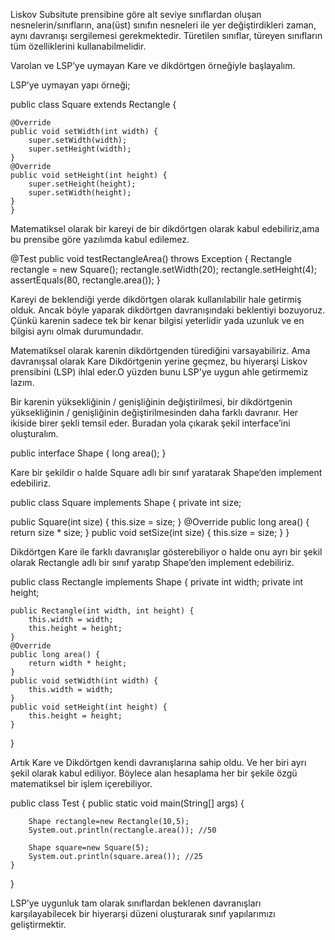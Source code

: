 Liskov Subsitute prensibine göre alt seviye sınıflardan oluşan nesnelerin/sınıfların, ana(üst) sınıfın nesneleri ile yer değiştirdikleri zaman, aynı davranışı sergilemesi gerekmektedir. Türetilen sınıflar, türeyen sınıfların tüm özelliklerini kullanabilmelidir.

Varolan ve LSP’ye uymayan Kare ve dikdörtgen örneğiyle başlayalım.

LSP’ye uymayan yapı örneği;

public class Square extends Rectangle {

    @Override
    public void setWidth(int width) {
        super.setWidth(width);
        super.setHeight(width);
    }
    @Override
    public void setHeight(int height) {
        super.setHeight(height);
        super.setWidth(height);
    }
    }

Matematiksel olarak bir kareyi de bir dikdörtgen olarak kabul edebiliriz,ama bu prensibe göre yazılımda kabul edilemez.

@Test
public void testRectangleArea() throws Exception {
Rectangle rectangle = new Square();
rectangle.setWidth(20);
rectangle.setHeight(4);
assertEquals(80, rectangle.area());
}

Kareyi de beklendiği yerde dikdörtgen olarak kullanılabilir hale getirmiş olduk. Ancak böyle yaparak dikdörtgen davranışındaki beklentiyi bozuyoruz. Çünkü karenin sadece tek bir kenar bilgisi yeterlidir yada uzunluk ve en bilgisi aynı olmak durumundadır.

Matematiksel olarak karenin dikdörtgenden türediğini varsayabiliriz. Ama davranışsal olarak Kare Dikdörtgenin yerine geçmez, bu hiyerarşi Liskov prensibini (LSP) ihlal eder.O
yüzden bunu LSP'ye uygun ahle getirmemiz lazım.

Bir karenin yüksekliğinin / genişliğinin değiştirilmesi, bir dikdörtgenin yüksekliğinin / genişliğinin değiştirilmesinden daha farklı davranır. Her ikiside birer şekli temsil eder. Buradan yola çıkarak şekil interface’ini oluşturalım.

public interface Shape {
long area();
}

Kare bir şekildir o halde Square adlı bir sınıf yaratarak Shape’den implement edebiliriz.

public class Square implements Shape {
private int size;

public Square(int size) {
this.size = size;
}
@Override
public long area() {
return size \* size;
}
public void setSize(int size) {
this.size = size;
}
}

Dikdörtgen Kare ile farklı davranışlar gösterebiliyor o halde onu ayrı bir şekil olarak Rectangle adlı bir sınıf yaratıp Shape’den implement edebiliriz.

public class Rectangle implements Shape {
private int width;
private int height;

    public Rectangle(int width, int height) {
        this.width = width;
        this.height = height;
    }
    @Override
    public long area() {
        return width * height;
    }
    public void setWidth(int width) {
        this.width = width;
    }
    public void setHeight(int height) {
        this.height = height;
    }

}

Artık Kare ve Dikdörtgen kendi davranışlarına sahip oldu. Ve her biri ayrı şekil olarak kabul ediliyor. Böylece alan hesaplama her bir şekile özgü matematiksel bir işlem içerebiliyor.

public class Test {
public static void main(String[] args) {

        Shape rectangle=new Rectangle(10,5);
        System.out.println(rectangle.area()); //50

        Shape square=new Square(5);
        System.out.println(square.area()); //25
    }

}

LSP’ye uygunluk tam olarak sınıflardan beklenen davranışları karşılayabilecek bir hiyerarşi düzeni oluşturarak sınıf yapılarımızı geliştirmektir.
